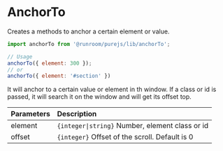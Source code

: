 # AnchorTo

Creates a methods to anchor a certain element or value.

```javascript
import anchorTo from '@runroom/purejs/lib/anchorTo';

// Usage
anchorTo({ element: 300 });
// or
anchorTo({ element: '#section' })
```

It will anchor to a certain value or element in th window. If a class or id is passed, it will search it on the window and will get its offset top.

| Parameters | Description                                    |
| ---------- | :--------------------------------------------- |
| element    | `{integer\|string}` Number, element class or id |
| offset     | `{integer}` Offset of the scroll. Default is 0 |
